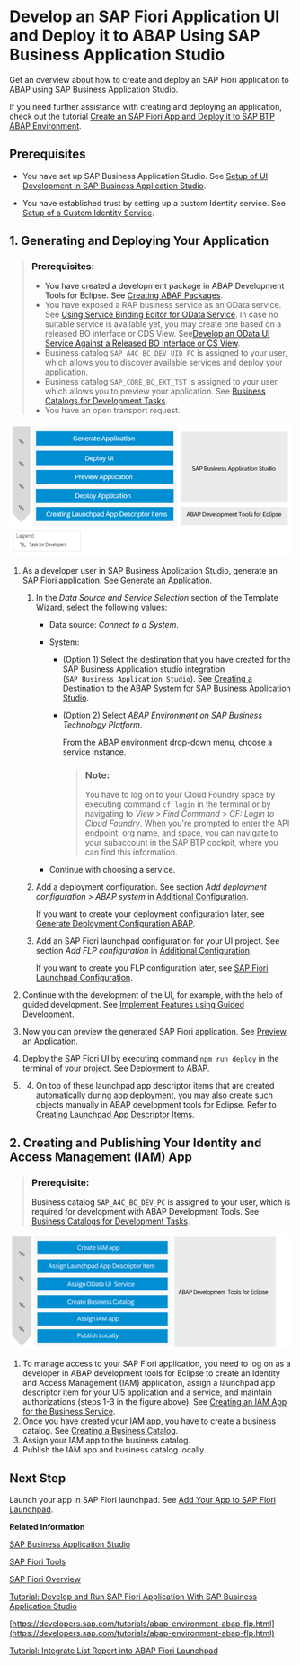 <!-- loioeaaeba48e5e04949855f2763477cd557 -->

# Develop an SAP Fiori Application UI and Deploy it to ABAP Using SAP Business Application Studio 

Get an overview about how to create and deploy an SAP Fiori application to ABAP using SAP Business Application Studio.



If you need further assistance with creating and deploying an application, check out the tutorial [Create an SAP Fiori App and Deploy it to SAP BTP ABAP Environment](https://developers.sap.com/tutorials/abap-environment-deploy-cf-production.html).



<a name="loioeaaeba48e5e04949855f2763477cd557__section_mlb_hzb_z4b"/>

## Prerequisites

-   You have set up SAP Business Application Studio. See [Setup of UI Development in SAP Business Application Studio](https://help.sap.com/docs/btp/sap-business-technology-platform/setup-of-ui-development-in-sap-business-application-studio-optional?version=Cloud).

-   You have established trust by setting up a custom Identity service. See [Setup of a Custom Identity Service](https://help.sap.com/docs/btp/sap-business-technology-platform/setup-of-custom-identity-service?version=Cloud).



<a name="loioeaaeba48e5e04949855f2763477cd557__section_dvd_t3k_hmb"/>

## 1. Generating and Deploying Your Application

> ### Prerequisites:  
> -   You have created a development package in ABAP Development Tools for Eclipse. See [Creating ABAP Packages](https://help.sap.com/docs/btp/sap-abap-development-user-guide/creating-abap-packages?version=Cloud).
> -   You have exposed a RAP business service as an OData service. See [Using Service Binding Editor for OData Service](https://help.sap.com/docs/abap-cloud/abap-cds-tools-user-guide/using-service-binding-editor-for-odata-v4-service?version=sap_btp). In case no suitable service is available yet, you may create one based on a released BO interface or CDS View. See[Develop an OData UI Service Against a Released BO Interface or CS View](https://help.sap.com/docs/btp/sap-business-technology-platform-internal/develop-odata-ui-service-against-released-bo-interface-or-cds-view?version=Cloud).
> -   Business catalog `SAP_A4C_BC_DEV_UID_PC` is assigned to your user, which allows you to discover available services and deploy your application.
> -   Business catalog `SAP_CORE_BC_EXT_TST` is assigned to your user, which allows you to preview your application. See [Business Catalogs for Development Tasks](https://help.sap.com/docs/sap-btp-abap-environment/abap-environment/business-catalogs-for-development-tasks?version=Cloud).
> -   You have an open transport request.

![](images/bild1SAP_BAS_UI_Dev_b3af0ae.png)

1.  As a developer user in SAP Business Application Studio, generate an SAP Fiori application. See [Generate an Application](https://help.sap.com/viewer/17d50220bcd848aa854c9c182d65b699/Latest/en-US/db44d45051794d778f1dd50def0fa267.html).
    1.  In the *Data Source and Service Selection* section of the Template Wizard, select the following values:

        -   Data source: *Connect to a System*.
        -   System:
            -   \(Option 1\) Select the destination that you have created for the SAP Business Application studio integration \(`SAP_Business_Application_Studio`\). See [Creating a Destination to the ABAP System for SAP Business Application Studio](https://help.sap.com/docs/btp/sap-business-technology-platform/creating-destination-to-abap-system-for-sap-business-application-studio?version=Cloud).
            -   \(Option 2\) Select *ABAP Environment on SAP Business Technology Platform*.

                From the ABAP environment drop-down menu, choose a service instance.

                > ### Note:  
                > You have to log on to your Cloud Foundry space by executing command `cf login` in the terminal or by navigating to *View* \> *Find Command* \> *CF: Login to Cloud Foundry*. When you're prompted to enter the API endpoint, org name, and space, you can navigate to your subaccount in the SAP BTP cockpit, where you can find this information.


        -   Continue with choosing a service.

    2.  Add a deployment configuration. See section *Add deployment configuration \> ABAP system* in [Additional Configuration](https://help.sap.com/viewer/17d50220bcd848aa854c9c182d65b699/Latest/en-US/9bea64e63b824261932d90037ce3c5ae.html).

        If you want to create your deployment configuration later, see [Generate Deployment Configuration ABAP](https://help.sap.com/viewer/17d50220bcd848aa854c9c182d65b699/Latest/en-US/c06b9cbb3f3641aabfe3a5d199e855a0.html).

    3.  Add an SAP Fiori launchpad configuration for your UI project. See section *Add FLP configuration* in [Additional Configuration](https://help.sap.com/viewer/17d50220bcd848aa854c9c182d65b699/Latest/en-US/9bea64e63b824261932d90037ce3c5ae.html).

        If you want to create you FLP configuration later, see [SAP Fiori Launchpad Configuration](https://help.sap.com/viewer/17d50220bcd848aa854c9c182d65b699/Latest/en-US/bc3cb890dbb84d51ae80394821ce4990.html).


2.  Continue with the development of the UI, for example, with the help of guided development. See [Implement Features using Guided Development](https://help.sap.com/viewer/17d50220bcd848aa854c9c182d65b699/Latest/en-US/0c9e518ecf704b2f80a2bed0eaca60ae.html).
3.  Now you can preview the generated SAP Fiori application. See [Preview an Application](https://help.sap.com/viewer/17d50220bcd848aa854c9c182d65b699/Latest/en-US/b962685bdf9246f6bced1d1cc1d9ba1c.html).
4.  Deploy the SAP Fiori UI by executing command `npm run deploy` in the terminal of your project. See [Deployment to ABAP](https://help.sap.com/docs/SAP_FIORI_tools/17d50220bcd848aa854c9c182d65b699/607014e278d941fda4440f92f4a324a6.html#deployment-to-abap).
5.  4. On top of these launchpad app descriptor items that are created automatically during app deployment, you may also create such objects manually in ABAP development tools for Eclipse. Refer to [Creating Launchpad App Descriptor Items](https://help.sap.com/docs/abap-cloud/abap-development-tools-user-guide/creating-launchpad-app-descriptor-items).




<a name="loioeaaeba48e5e04949855f2763477cd557__section_ggf_mjk_hmb"/>

## 2. Creating and Publishing Your Identity and Access Management \(IAM\) App

> ### Prerequisite:  
> Business catalog `SAP_A4C_BC_DEV_PC` is assigned to your user, which is required for development with ABAP Development Tools. See [Business Catalogs for Development Tasks](../50-administration-and-ops/business-catalogs-for-development-tasks-a9f4278.md).

![](images/DevelopSAPFioriPic1_19a2ef5.png)

1.  To manage access to your SAP Fiori application, you need to log on as a developer in ABAP development tools for Eclipse to create an Identity and Access Management \(IAM\) application, assign a launchpad app descriptor item for your UI5 application and a service, and maintain authorizations \(steps 1-3 in the figure above\). See [Creating an IAM App for the Business Service](https://help.sap.com/docs/btp/sap-business-technology-platform/creating-iam-app-for-business-service?version=Cloud).
2.  Once you have created your IAM app, you have to create a business catalog. See [Creating a Business Catalog](https://help.sap.com/docs/btp/sap-business-technology-platform/iam-creating-business-catalog?version=Cloud).
3.  Assign your IAM app to the business catalog.
4.  Publish the IAM app and business catalog locally.



<a name="loioeaaeba48e5e04949855f2763477cd557__section_yhp_d4g_dqb"/>

## Next Step

Launch your app in SAP Fiori launchpad. See [Add Your App to SAP Fiori Launchpad](https://help.sap.com/docs/btp/sap-business-technology-platform/add-your-app-to-sap-fiori-launchpad?version=Cloud).

**Related Information**  


[SAP Business Application Studio](https://help.sap.com/docs/bas)

[SAP Fiori Tools](https://help.sap.com/viewer/product/SAP_FIORI_tools/Latest/en-US)

[SAP Fiori Overview](https://help.sap.com/viewer/product/SAP_FIORI_OVERVIEW/5_OVERVIEW/en-US?task=discover_task)

[Tutorial: Develop and Run SAP Fiori Application With SAP Business Application Studio](https://developers.sap.com/tutorials/abap-environment-deploy-cf-production.html)

[https://developers.sap.com/tutorials/abap-environment-abap-flp.html](https://developers.sap.com/tutorials/abap-environment-abap-flp.html)

[Tutorial: Integrate List Report into ABAP Fiori Launchpad](https://developers.sap.com/tutorials/abap-environment-integrate-app-into-flp.html)

